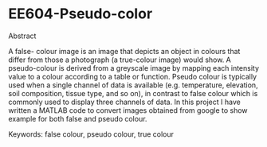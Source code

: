 # EE604-Pseudo-color

Abstract

A false- colour image is an image that depicts an object in colours that differ from those a photograph (a true-colour image) would show. 
A pseudo-colour is derived from a greyscale image by mapping each intensity value to a colour according to a table or function. 
Pseudo colour is typically used when a single channel of data is available (e.g. temperature, elevation, soil composition, tissue type, and so on),
in contrast to false colour which is commonly used to display three channels of data. 
In this project I have written a MATLAB code to convert images obtained from google to show example for both false and pseudo colour.


Keywords: false colour, pseudo colour, true colour 

